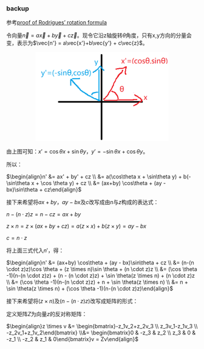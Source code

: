 ### backup

参考[proof of Rodrigues’ rotation formula](https://planetmath.org/proofofrodriguesrotationformula)

令向量$\vec{n} = a\vec{x}+b\vec{y}+c\vec{z}$。现令它沿z轴旋转$\theta$角度，只有x,y方向的分量会变，表示为$\vec{n'} = a\vec{x'}+b\vec{y'} + c\vec{z}$。

<p align="center">
  <img src="x_y_rotate.png" width="350" title="x_y_rotate">
</p>


由上图可知：$x' = \cos\theta x + \sin\theta y$，$y' = -\sin\theta x + \cos \theta y$。

所以：

$\begin{align}n' &= ax' + by' + cz  \\ &= a(\cos\theta x + \sin\theta y) + b(-\sin\theta x + \cos \theta y) + cz \\ &= (ax+by) \cos\theta + (ay - bx)\sin\theta + cz\end{align}$

接下来希望将$ax+by$，$ay - bx$及$c$改写成由$n$与$z$构成的表达式：

$n-(n \cdot z)z = n - cz = ax+by$

$z \times n = z \times (ax+by+cz) = a(z \times x) + b(z \times y) = ay -bx$

$c = n \cdot z$

将上面三式代入$n'$，得：

$\begin{align}n' &= (ax+by) \cos\theta + (ay - bx)\sin\theta + cz \\ &= (n-(n \cdot z)z)\cos \theta + (z \times n)\sin \theta + (n \cdot z)z \\ &= (\cos \theta -1)(n-(n \cdot z)z) + (n - (n \cdot z)z) + \sin \theta(z \times n) + (n \cdot z)z \\ &= (\cos \theta -1)(n-(n \cdot z)z) + n + \sin \theta(z \times n) \\ &= n + \sin \theta(z \times n) + (\cos \theta -1)(n-(n \cdot z)z)\end{align}$

接下来希望将$(z \times n)$及$(n-(n \cdot z)z)$改写成矩阵的形式：

定义矩阵$Z$为向量$z$的反对称矩阵：

$\begin{align}z \times v &= \begin{bmatrix}-z_1v_2+z_2v_3 \\ z_3v_1-z_1v_3 \\ -z_2v_1+z_1v_2\end{bmatrix} \\&= \begin{bmatrix}0 & -z_3 & z_2 \\ z_3 & 0 & -z_1 \\ -z_2 & z_1 & 0\end{bmatrix}v = Zv\end{align}$

